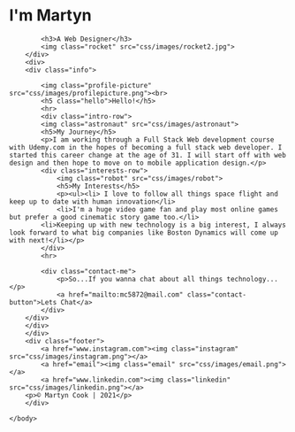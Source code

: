 <html>
    <title>Udemy Website</title>
    <head>
        <link rel="stylesheet" type="text/css" href="css/styles.css"/>
        <link rel="preconnect" href="https://fonts.googleapis.com">
<link rel="preconnect" href="https://fonts.gstatic.com" crossorigin>
<link href="https://fonts.googleapis.com/css2?family=Ephesis&family=Grey+Qo&family=Oxygen:wght@300&display=swap" rel="stylesheet">
<link rel="preconnect" href="https://fonts.googleapis.com">
<link rel="preconnect" href="https://fonts.gstatic.com" crossorigin>
<link href="https://fonts.googleapis.com/css2?family=Ephesis&family=Grey+Qo&family=Montserrat:wght@300&family=Oxygen:wght@300&display=swap" rel="stylesheet">
    </head>
    <body>
        <div class="header">
            <h1 class="name">I'm Martyn</h1>
            
            <h3>A Web Designer</h3> 
            <img class="rocket" src="css/images/rocket2.jpg">
        </div>
        <div>
        <div class="info">
            
            <img class="profile-picture" src="css/images/profilepicture.png"><br>
            <h5 class="hello">Hello!</h5>
            <hr>
            <div class="intro-row">
            <img class="astronaut" src="css/images/astronaut">
            <h5>My Journey</h5>
            <p>I am working through a Full Stack Web development course with Udemy.com in the hopes of becoming a full stack web developer. I started this career change at the age of 31. I will start off with web design and then hope to move on to mobile application design.</p>
            <div class="interests-row">
                <img class="robot" src="css/images/robot">
                <h5>My Interests</h5>
                <p><ul><li> I love to follow all things space flight and keep up to date with human innovation</li>
                <li>I'm a huge video game fan and play most online games but prefer a good cinematic story game too.</li>
            <li>Keeping up with new technology is a big interest, I always look forward to what big companies like Boston Dynamics will come up with next!</li></p>
            </div>
            <hr>
            
            <div class="contact-me">
                <p>So...If you wanna chat about all things technology...</p>
                <a href="mailto:mc5872@mail.com" class="contact-button">Lets Chat</a>
            </div>
        </div>
        </div>
        </div>
        <div class="footer">
            <a href="www.instagram.com"><img class="instagram" src="css/images/instagram.png"></a>
            <a href="email"><img class="email" src="css/images/email.png"></a>
            <a href="www.linkedin.com"><img class="linkedin" src="css/images/linkedin.png"></a>
        <p>© Martyn Cook | 2021</p>
        </div>
    
    </body>
</html>